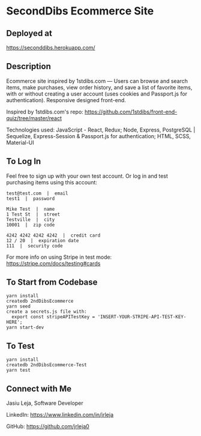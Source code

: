 # SecondDibs Ecommerce Site

## Deployed at

https://seconddibs.herokuapp.com/

## Description

Ecommerce site inspired by 1stdibs.com — Users can browse and search items, make purchases, view order history, and save a list of favorite items, with or without creating a user account (uses cookies and Passport.js for authentication). Responsive designed front-end.

Inspired by 1stdibs.com's repo:
https://github.com/1stdibs/front-end-quiz/tree/master/react

Technologies used: JavaScript - React, Redux; Node, Express, PostgreSQL | Sequelize, Express-Session & Passport.js for authentication; HTML, SCSS, Material-UI

## To Log In

Feel free to sign up with your own test account.
Or log in and test purchasing items using this account:
```
test@test.com  |  email
test1  |  password

Mike Test  |  name
1 Test St  |  street
Testville  |  city
10001  |  zip code

4242 4242 4242 4242  |  credit card
12 / 20  |  expiration date
111  |  security code
```

For more info on using Stripe in test mode:
https://stripe.com/docs/testing#cards

## To Start from Codebase
```
yarn install
createdb 2ndDibsEcommerce
yarn seed
create a secrets.js file with:
  export const stripeAPITestKey = 'INSERT-YOUR-STRIPE-API-TEST-KEY-HERE';
yarn start-dev
```

## To Test
```
yarn install
createdb 2ndDibsEcommerce-Test
yarn test
```

## Connect with Me

Jasiu Leja, Software Developer

LinkedIn:
https://www.linkedin.com/in/jrleja

GitHub:
https://github.com/jrleja0

